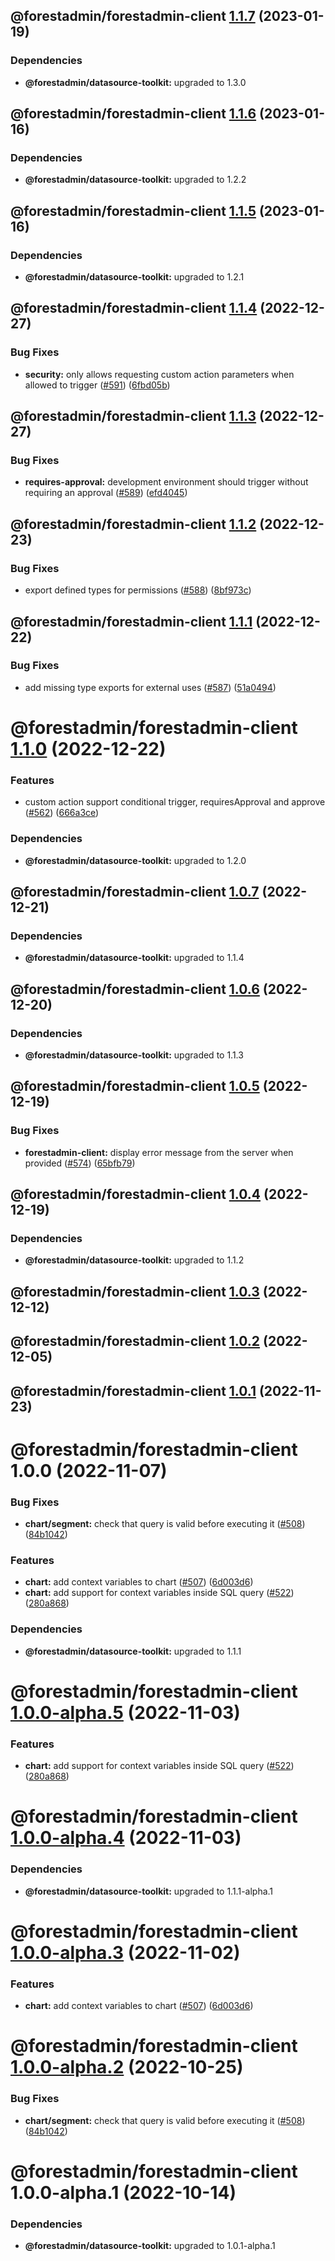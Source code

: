 ## @forestadmin/forestadmin-client [1.1.7](https://github.com/ForestAdmin/agent-nodejs/compare/@forestadmin/forestadmin-client@1.1.6...@forestadmin/forestadmin-client@1.1.7) (2023-01-19)





### Dependencies

* **@forestadmin/datasource-toolkit:** upgraded to 1.3.0

## @forestadmin/forestadmin-client [1.1.6](https://github.com/ForestAdmin/agent-nodejs/compare/@forestadmin/forestadmin-client@1.1.5...@forestadmin/forestadmin-client@1.1.6) (2023-01-16)





### Dependencies

* **@forestadmin/datasource-toolkit:** upgraded to 1.2.2

## @forestadmin/forestadmin-client [1.1.5](https://github.com/ForestAdmin/agent-nodejs/compare/@forestadmin/forestadmin-client@1.1.4...@forestadmin/forestadmin-client@1.1.5) (2023-01-16)





### Dependencies

* **@forestadmin/datasource-toolkit:** upgraded to 1.2.1

## @forestadmin/forestadmin-client [1.1.4](https://github.com/ForestAdmin/agent-nodejs/compare/@forestadmin/forestadmin-client@1.1.3...@forestadmin/forestadmin-client@1.1.4) (2022-12-27)


### Bug Fixes

* **security:** only allows requesting custom action parameters when allowed to trigger ([#591](https://github.com/ForestAdmin/agent-nodejs/issues/591)) ([6fbd05b](https://github.com/ForestAdmin/agent-nodejs/commit/6fbd05b525834c886e4af4096404b647b8a78001))

## @forestadmin/forestadmin-client [1.1.3](https://github.com/ForestAdmin/agent-nodejs/compare/@forestadmin/forestadmin-client@1.1.2...@forestadmin/forestadmin-client@1.1.3) (2022-12-27)


### Bug Fixes

* **requires-approval:** development environment should trigger without requiring an approval ([#589](https://github.com/ForestAdmin/agent-nodejs/issues/589)) ([efd4045](https://github.com/ForestAdmin/agent-nodejs/commit/efd4045f08bc5f207e3d2768bdbfbf95b35b8ad4))

## @forestadmin/forestadmin-client [1.1.2](https://github.com/ForestAdmin/agent-nodejs/compare/@forestadmin/forestadmin-client@1.1.1...@forestadmin/forestadmin-client@1.1.2) (2022-12-23)


### Bug Fixes

* export defined types for permissions ([#588](https://github.com/ForestAdmin/agent-nodejs/issues/588)) ([8bf973c](https://github.com/ForestAdmin/agent-nodejs/commit/8bf973c1b848829576d851cc9c07fb00f09030ed))

## @forestadmin/forestadmin-client [1.1.1](https://github.com/ForestAdmin/agent-nodejs/compare/@forestadmin/forestadmin-client@1.1.0...@forestadmin/forestadmin-client@1.1.1) (2022-12-22)


### Bug Fixes

* add missing type exports for external uses ([#587](https://github.com/ForestAdmin/agent-nodejs/issues/587)) ([51a0494](https://github.com/ForestAdmin/agent-nodejs/commit/51a049488138ca5f5c69c369d8d513f4d5cbff19))

# @forestadmin/forestadmin-client [1.1.0](https://github.com/ForestAdmin/agent-nodejs/compare/@forestadmin/forestadmin-client@1.0.7...@forestadmin/forestadmin-client@1.1.0) (2022-12-22)


### Features

* custom action support conditional trigger, requiresApproval and approve ([#562](https://github.com/ForestAdmin/agent-nodejs/issues/562)) ([666a3ce](https://github.com/ForestAdmin/agent-nodejs/commit/666a3ceb26ea2bb841ee3adfb567b2b554ef61cc))





### Dependencies

* **@forestadmin/datasource-toolkit:** upgraded to 1.2.0

## @forestadmin/forestadmin-client [1.0.7](https://github.com/ForestAdmin/agent-nodejs/compare/@forestadmin/forestadmin-client@1.0.6...@forestadmin/forestadmin-client@1.0.7) (2022-12-21)





### Dependencies

* **@forestadmin/datasource-toolkit:** upgraded to 1.1.4

## @forestadmin/forestadmin-client [1.0.6](https://github.com/ForestAdmin/agent-nodejs/compare/@forestadmin/forestadmin-client@1.0.5...@forestadmin/forestadmin-client@1.0.6) (2022-12-20)





### Dependencies

* **@forestadmin/datasource-toolkit:** upgraded to 1.1.3

## @forestadmin/forestadmin-client [1.0.5](https://github.com/ForestAdmin/agent-nodejs/compare/@forestadmin/forestadmin-client@1.0.4...@forestadmin/forestadmin-client@1.0.5) (2022-12-19)


### Bug Fixes

* **forestadmin-client:** display error message from the server when provided ([#574](https://github.com/ForestAdmin/agent-nodejs/issues/574)) ([65bfb79](https://github.com/ForestAdmin/agent-nodejs/commit/65bfb797c238fa4398df779948f7dba7784778f9))

## @forestadmin/forestadmin-client [1.0.4](https://github.com/ForestAdmin/agent-nodejs/compare/@forestadmin/forestadmin-client@1.0.3...@forestadmin/forestadmin-client@1.0.4) (2022-12-19)





### Dependencies

* **@forestadmin/datasource-toolkit:** upgraded to 1.1.2

## @forestadmin/forestadmin-client [1.0.3](https://github.com/ForestAdmin/agent-nodejs/compare/@forestadmin/forestadmin-client@1.0.2...@forestadmin/forestadmin-client@1.0.3) (2022-12-12)

## @forestadmin/forestadmin-client [1.0.2](https://github.com/ForestAdmin/agent-nodejs/compare/@forestadmin/forestadmin-client@1.0.1...@forestadmin/forestadmin-client@1.0.2) (2022-12-05)

## @forestadmin/forestadmin-client [1.0.1](https://github.com/ForestAdmin/agent-nodejs/compare/@forestadmin/forestadmin-client@1.0.0...@forestadmin/forestadmin-client@1.0.1) (2022-11-23)

# @forestadmin/forestadmin-client 1.0.0 (2022-11-07)


### Bug Fixes

* **chart/segment:** check that query is valid before executing it ([#508](https://github.com/ForestAdmin/agent-nodejs/issues/508)) ([84b1042](https://github.com/ForestAdmin/agent-nodejs/commit/84b104263ed6e94a538080318533043f812b27bf))


### Features

* **chart:** add context variables to chart ([#507](https://github.com/ForestAdmin/agent-nodejs/issues/507)) ([6d003d6](https://github.com/ForestAdmin/agent-nodejs/commit/6d003d68d9e79d7690e68250ce8a003fdc2ea735))
* **chart:** add support for context variables inside SQL query ([#522](https://github.com/ForestAdmin/agent-nodejs/issues/522)) ([280a868](https://github.com/ForestAdmin/agent-nodejs/commit/280a86869cb1e03f4e7c7aae66664f24a535029d))





### Dependencies

* **@forestadmin/datasource-toolkit:** upgraded to 1.1.1

# @forestadmin/forestadmin-client [1.0.0-alpha.5](https://github.com/ForestAdmin/agent-nodejs/compare/@forestadmin/forestadmin-client@1.0.0-alpha.4...@forestadmin/forestadmin-client@1.0.0-alpha.5) (2022-11-03)


### Features

* **chart:** add support for context variables inside SQL query ([#522](https://github.com/ForestAdmin/agent-nodejs/issues/522)) ([280a868](https://github.com/ForestAdmin/agent-nodejs/commit/280a86869cb1e03f4e7c7aae66664f24a535029d))

# @forestadmin/forestadmin-client [1.0.0-alpha.4](https://github.com/ForestAdmin/agent-nodejs/compare/@forestadmin/forestadmin-client@1.0.0-alpha.3...@forestadmin/forestadmin-client@1.0.0-alpha.4) (2022-11-03)





### Dependencies

* **@forestadmin/datasource-toolkit:** upgraded to 1.1.1-alpha.1

# @forestadmin/forestadmin-client [1.0.0-alpha.3](https://github.com/ForestAdmin/agent-nodejs/compare/@forestadmin/forestadmin-client@1.0.0-alpha.2...@forestadmin/forestadmin-client@1.0.0-alpha.3) (2022-11-02)


### Features

* **chart:** add context variables to chart ([#507](https://github.com/ForestAdmin/agent-nodejs/issues/507)) ([6d003d6](https://github.com/ForestAdmin/agent-nodejs/commit/6d003d68d9e79d7690e68250ce8a003fdc2ea735))

# @forestadmin/forestadmin-client [1.0.0-alpha.2](https://github.com/ForestAdmin/agent-nodejs/compare/@forestadmin/forestadmin-client@1.0.0-alpha.1...@forestadmin/forestadmin-client@1.0.0-alpha.2) (2022-10-25)


### Bug Fixes

* **chart/segment:** check that query is valid before executing it ([#508](https://github.com/ForestAdmin/agent-nodejs/issues/508)) ([84b1042](https://github.com/ForestAdmin/agent-nodejs/commit/84b104263ed6e94a538080318533043f812b27bf))

# @forestadmin/forestadmin-client 1.0.0-alpha.1 (2022-10-14)





### Dependencies

* **@forestadmin/datasource-toolkit:** upgraded to 1.0.1-alpha.1
